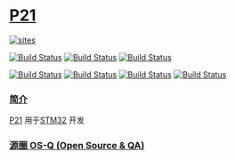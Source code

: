 ﻿# [P21](https://github.com/OS-Q/P21)

[![sites](http://182.61.61.133/link/resources/OSQ.png)](http://www.OS-Q.com)

[![Build Status](https://github.com/OS-Q/P21/workflows/CI/badge.svg)](https://github.com/OS-Q/P21/actions/workflows/CI.yml)
[![Build Status](https://github.com/OS-Q/P21/workflows/CD/badge.svg)](https://github.com/OS-Q/P21/actions/workflows/CD.yml)
[![Build Status](https://github.com/OS-Q/P21/workflows/nightly/badge.svg)](https://github.com/OS-Q/P21/actions/workflows/nightly.yml)

[![Build Status](https://travis-ci.com/OS-Q/P21.svg?branch=master)](https://travis-ci.com/OS-Q/P21)
[![Build Status](https://ci.appveyor.com/api/projects/status/3n82nq856e58o89g?svg=true)](https://ci.appveyor.com/project/Qitas/p21)
[![Build Status](https://cloud.drone.io/api/badges/OS-Q/P21/status.svg)](https://cloud.drone.io/OS-Q/P21)
[![Build Status](https://circleci.com/gh/OS-Q/P21.svg?style=svg)](https://circleci.com/gh/OS-Q/P21)

### [简介](https://github.com/OS-Q/P21/wiki)

[P21](https://github.com/OS-Q/P21) 用于[STM32](https://www.st.com/zh/microcontrollers-microprocessors/stm32-32-bit-arm-cortex-mcus.html) 开发

### [源圈 OS-Q (Open Source & QA) ](http://www.OS-Q.com)
